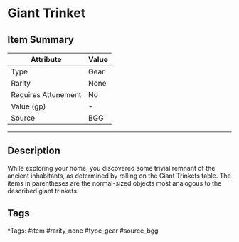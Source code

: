 # Giant Trinket

## Item Summary

| Attribute            | Value                        |
|----------------------|------------------------------|
| Type                 | Gear |
| Rarity               | None             |
| Requires Attunement  | No                |
| Value (gp)           | -    |
| Source               | BGG |

---

## Description

While exploring your home, you discovered some trivial remnant of the ancient inhabitants, as determined by rolling on the Giant Trinkets table. The items in parentheses are the normal-sized objects most analogous to the described giant trinkets.

## Tags

^Tags: #item #rarity_none #type_gear #source_bgg